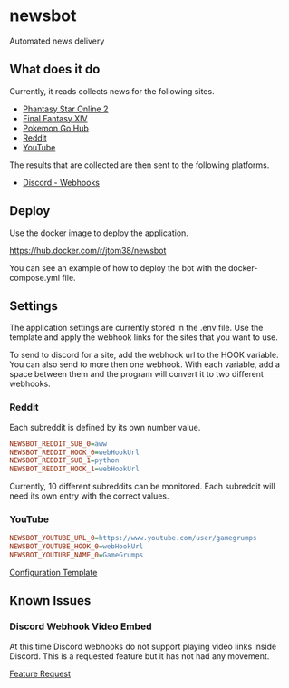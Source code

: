 # newsbot
Automated news delivery

## What does it do

Currently, it reads collects news for the following sites.

* [Phantasy Star Online 2](https://pso2.com/news)
* [Final Fantasy XIV](https://na.finalfantasyxiv.com/lodestone/news/)
* [Pokemon Go Hub](https://pokemongohub.net/)
* [Reddit](https://reddit.com)
* [YouTube](https://youtube.com)

The results that are collected are then sent to the following platforms.

* [Discord - Webhooks](https://discord.com/)

## Deploy

Use the docker image to deploy the application.

https://hub.docker.com/r/jtom38/newsbot

You can see an example of how to deploy the bot with the docker-compose.yml file.

## Settings

The application settings are currently stored in the .env file.  Use the template and apply the webhook links for the sites that you want to use.

To send to discord for a site, add the webhook url to the HOOK variable.  You can also send to more then one webhook.  With each variable, add a space between them and the program will convert it to two different webhooks.

### Reddit

Each subreddit is defined by its own number value.

```ini
NEWSBOT_REDDIT_SUB_0=aww
NEWSBOT_REDDIT_HOOK_0=webHookUrl
NEWSBOT_REDDIT_SUB_1=python
NEWSBOT_REDDIT_HOOK_1=webHookUrl
```

Currently, 10 different subreddits can be monitored.  Each subreddit will need its own entry with the correct values.

### YouTube

```ini
NEWSBOT_YOUTUBE_URL_0=https://www.youtube.com/user/gamegrumps
NEWSBOT_YOUTUBE_HOOK_0=webHookUrl
NEWSBOT_YOUTUBE_NAME_0=GameGrumps
```

[Configuration Template](https://github.com/jtom38/newsbot/blob/master/env.template)

## Known Issues

### Discord Webhook Video Embed

At this time Discord webhooks do not support playing video links inside Discord.  This is a requested feature but it has not had any movement.

[Feature Request](https://support.discord.com/hc/en-us/community/posts/360037387352-Videos-in-Rich-Embeds)
